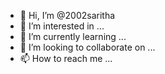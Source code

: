 - 👋 Hi, I’m @2002saritha
- 👀 I’m interested in ...
- 🌱 I’m currently learning ...
- 💞️ I’m looking to collaborate on ...
- 📫 How to reach me ...

<!---
2002saritha/2002saritha is a ✨ special ✨ repository because its `README.md` (this file) appears on your GitHub profile.
You can click the Preview link to take a look at your changes.
--->
